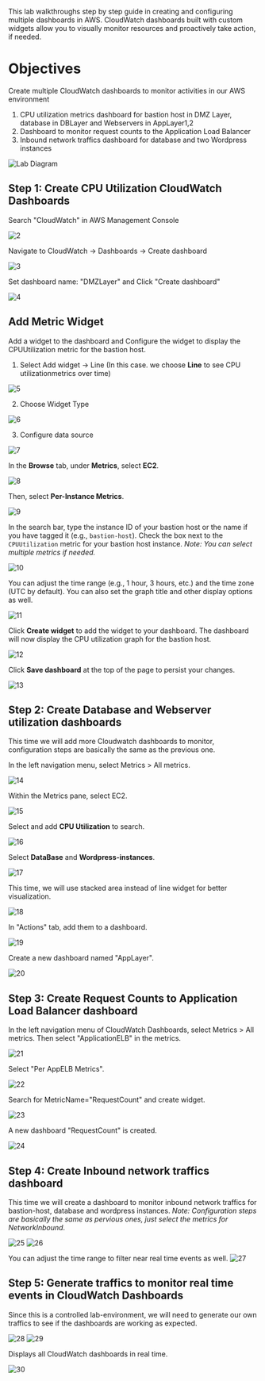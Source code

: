 This lab walkthroughs step by step guide in creating and configuring multiple dashboards in AWS. CloudWatch dashboards built with custom widgets allow you to visually monitor resources and proactively take action, if needed.

# Objectives

Create multiple CloudWatch dashboards to monitor activities in our AWS environment
1. CPU utilization metrics dashboard for bastion host in DMZ Layer, database in DBLayer and Webservers in AppLayer1,2
2. Dashboard to monitor request counts to the Application Load Balancer
3. Inbound network traffics dashboard for database and two Wordpress instances

<img title="Lab Diagram" src="https://github.com/user-attachments/assets/371b3c26-22b5-40bc-8d95-4495aa6cc6bd" >

## Step 1: Create CPU Utilization CloudWatch Dashboards

Search "CloudWatch" in AWS Management Console

![2](https://github.com/user-attachments/assets/e12beffb-573a-4601-acf8-857fe2e75ad4)

Navigate to CloudWatch  → Dashboards → Create dashboard

![3](https://github.com/user-attachments/assets/28eafda3-282a-4166-94ad-a30c31ab8088)

Set dashboard name: "DMZLayer" and Click "Create dashboard"

![4](https://github.com/user-attachments/assets/57339619-afdb-425b-9f64-3141957cc110)

## Add Metric Widget

Add a widget to the dashboard and Configure the widget to display the CPUUtilization metric for the bastion host.
1. Select Add widget → Line (In this case. we choose **Line** to see CPU utilizationmetrics over time)

![5](https://github.com/user-attachments/assets/5667ad72-2d4b-4dbb-86a7-d0e3a2da7bbf)

2. Choose Widget Type

![6](https://github.com/user-attachments/assets/b1618d66-9ca5-4af5-b526-38b704ca136d)

3. Configure data source

![7](https://github.com/user-attachments/assets/accc8c2f-4169-4b36-b95f-074b4e1e830a)

In the **Browse** tab, under **Metrics**, select **EC2**.

![8](https://github.com/user-attachments/assets/b99ac76d-98ce-4a44-98ea-49e0334a0958)

Then, select **Per-Instance Metrics**.

![9](https://github.com/user-attachments/assets/630d58b2-5b65-4ae0-ae79-63a388c25001)

In the search bar, type the instance ID of your bastion host or the name if you have tagged it (e.g., `bastion-host`). Check the box next to the `CPUUtilization` metric for your bastion host instance. *Note: You can select multiple metrics if needed.*

![10](https://github.com/user-attachments/assets/aed11c8a-b8fc-4849-adcf-0f6b6caa8178)

You can adjust the time range (e.g., 1 hour, 3 hours, etc.) and the time zone (UTC by default). You can also set the graph title and other display options as well.

![11](https://github.com/user-attachments/assets/e13c4fe0-af12-4e8e-92dd-f29bb4c4105d)

Click **Create widget** to add the widget to your dashboard. The dashboard will now display the CPU utilization graph for the bastion host.

![12](https://github.com/user-attachments/assets/0b1a1001-fda2-41c6-a881-565c10eb07da)

 Click **Save dashboard** at the top of the page to persist your changes.
 
![13](https://github.com/user-attachments/assets/8bbcda4b-6ca7-4169-af03-3fa97d14625f)

## Step 2: Create Database and Webserver utilization dashboards

This time we will add more Cloudwatch dashboards to monitor, configuration steps are basically the same as the previous one.

In the left navigation menu, select Metrics > All metrics.

![14](https://github.com/user-attachments/assets/ab9dcfde-dc3f-4868-979d-d417204e6969)

Within the Metrics pane, select EC2.

![15](https://github.com/user-attachments/assets/79ae6422-3436-4fc3-91b6-b7809ee36c7c)

Select and add **CPU Utilization** to search.

![16](https://github.com/user-attachments/assets/c8b83dbc-67f2-4a7f-a464-4094216a29a1)

Select **DataBase** and **Wordpress-instances**.

![17](https://github.com/user-attachments/assets/19517696-c79e-4354-9c0a-cb808349659e)

This time, we will use stacked area instead of line widget for better visualization.

![18](https://github.com/user-attachments/assets/6b8e1b89-04f2-4d0e-b7ce-bf4a0e9d5c89)

In "Actions" tab, add them to a dashboard.

![19](https://github.com/user-attachments/assets/64016c80-70b7-4da3-93dd-88ab70756810)

Create a new dashboard named "AppLayer".

![20](https://github.com/user-attachments/assets/1a6f71b2-ed7d-4b76-902c-e1fbdca8cb1f)

## Step 3: Create Request Counts to Application Load Balancer dashboard

In the left navigation menu of CloudWatch Dashboards, select Metrics > All metrics. Then select "ApplicationELB" in the metrics.

![21](https://github.com/user-attachments/assets/ea5d924e-dca0-425c-bb90-86e770c1b95b)

Select "Per AppELB Metrics".

![22](https://github.com/user-attachments/assets/8cd5b8b3-4e0c-48f3-bff8-112ae423b893)

Search for MetricName="RequestCount" and create widget.

![23](https://github.com/user-attachments/assets/08dcbf83-f225-42e3-93c2-19136fdbbed3)

A new dashboard "RequestCount" is created.

![24](https://github.com/user-attachments/assets/5322fc3a-ca8d-4d6c-ba94-f5fdcfd6f919)

## Step 4: Create Inbound network traffics dashboard

This time we will create a dashboard to monitor inbound network traffics for bastion-host, database and wordpress instances. *Note: Configuration steps are basically the same as pervious ones, just select the metrics for NetworkInbound*.

![25](https://github.com/user-attachments/assets/dc0721f0-077c-489b-8cc4-39b8823fee84)
![26](https://github.com/user-attachments/assets/77cbb2fb-517f-435b-acab-9e2139c28db8)

You can adjust the time range to filter near real time events as well.
![27](https://github.com/user-attachments/assets/1d62514f-fec8-4c1f-a7a8-6ffa49bb519f)

## Step 5: Generate traffics to monitor real time events in CloudWatch Dashboards

Since this is a controlled lab-environment, we will need to generate our own traffics to see if the dashboards are working as expected.

![28](https://github.com/user-attachments/assets/83b68e5b-0e8c-4c68-9501-0161dda431c1)
![29](https://github.com/user-attachments/assets/73deb450-8348-454f-8484-5a5d87f68cd0)

Displays all CloudWatch dashboards in real time.

![30](https://github.com/user-attachments/assets/59a55303-5ad8-4602-be35-36b24f68fb67)



